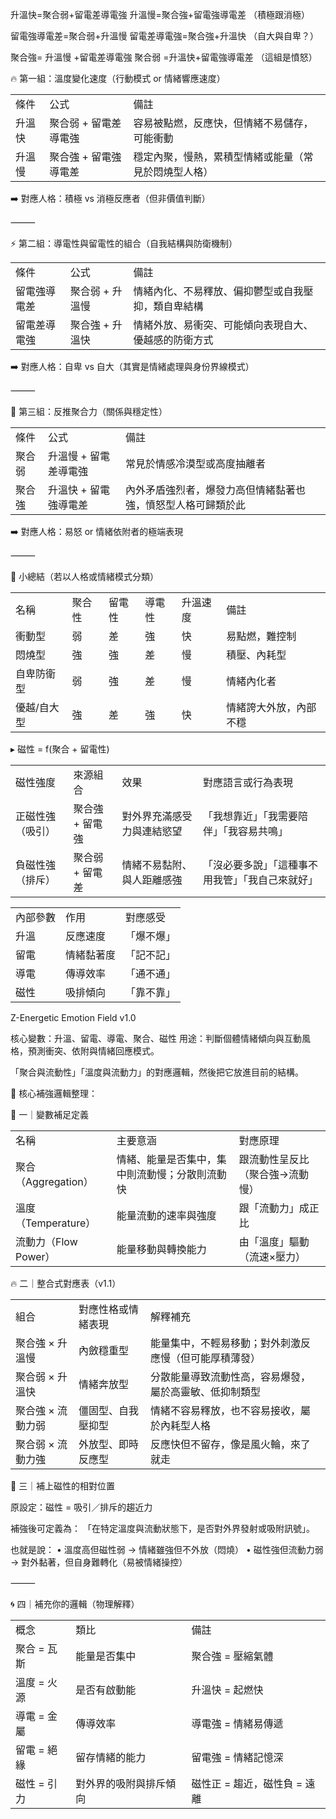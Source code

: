 

升溫快=聚合弱+留電差導電強
升溫慢=聚合強+留電強導電差
（積極跟消極）

留電強導電差=聚合弱+升溫慢
留電差導電強=聚合強+升溫快
（自大與自卑？）

聚合強= 升溫慢 +留電差導電強
聚合弱 =升溫快+留電強導電差
（這組是憤怒）

🔥 第一組：溫度變化速度（行動模式 or 情緒響應速度）

|   |   |   |
|---|---|---|
|條件|公式|備註|
|升溫快|聚合弱 + 留電差導電強|容易被點燃，反應快，但情緒不易儲存，可能衝動|
|升溫慢|聚合強 + 留電強導電差|穩定內聚，慢熱，累積型情緒或能量（常見於悶燒型人格）|

➡️ 對應人格：積極 vs 消極反應者（但非價值判斷）

⸻

⚡ 第二組：導電性與留電性的組合（自我結構與防衛機制）

|   |   |   |
|---|---|---|
|條件|公式|備註|
|留電強導電差|聚合弱 + 升溫慢|情緒內化、不易釋放、偏抑鬱型或自我壓抑，類自卑結構|
|留電差導電強|聚合強 + 升溫快|情緒外放、易衝突、可能傾向表現自大、優越感的防衛方式|

➡️ 對應人格：自卑 vs 自大（其實是情緒處理與身份界線模式）

⸻

🌌 第三組：反推聚合力（關係與穩定性）

|   |   |   |
|---|---|---|
|條件|公式|備註|
|聚合弱|升溫慢 + 留電差導電強|常見於情感冷漠型或高度抽離者|
|聚合強|升溫快 + 留電強導電差|內外矛盾強烈者，爆發力高但情緒黏著也強，憤怒型人格可歸類於此|

➡️ 對應人格：易怒 or 情緒依附者的極端表現

⸻

🔁 小總結（若以人格或情緒模式分類）

|        |     |     |     |      |             |
| ------ | --- | --- | --- | ---- | ----------- |
| 名稱     | 聚合性 | 留電性 | 導電性 | 升溫速度 | 備註          |
| 衝動型    | 弱   | 差   | 強   | 快    | 易點燃，難控制     |
| 悶燒型    | 強   | 強   | 差   | 慢    | 積壓、內耗型      |
| 自卑防衛型  | 弱   | 強   | 差   | 慢    | 情緒內化者       |
| 優越/自大型 | 強   | 差   | 強   | 快    | 情緒誇大外放，內部不穩 |


▸ 磁性 = f(聚合 + 留電性)

|   |   |   |   |
|---|---|---|---|
|磁性強度|來源組合|效果|對應語言或行為表現|
|正磁性強（吸引）|聚合強 + 留電強|對外界充滿感受力與連結慾望|「我想靠近」「我需要陪伴」「我容易共鳴」|
|負磁性強（排斥）|聚合弱 + 留電差|情緒不易黏附、與人距離感強|「沒必要多說」「這種事不用我管」「我自己來就好」|

|   |   |   |
|---|---|---|
|內部參數|作用|對應感受|
|升溫|反應速度|「爆不爆」|
|留電|情緒黏著度|「記不記」|
|導電|傳導效率|「通不通」|
|磁性|吸排傾向|「靠不靠」|
Z-Energetic Emotion Field v1.0

核心變數：升溫、留電、導電、聚合、磁性
用途：判斷個體情緒傾向與互動風格，預測衝突、依附與情緒回應模式。

「聚合與流動性」「溫度與流動力」的對應邏輯，然後把它放進目前的結構。

 

🌌 核心補強邏輯整理： 

🧩 一｜變數補足定義

|   |   |   |
|---|---|---|
|名稱|主要意涵|對應原理|
|聚合（Aggregation）|情緒、能量是否集中，集中則流動慢；分散則流動快|跟流動性呈反比（聚合強→流動慢）|
|溫度（Temperature）|能量流動的速率與強度|跟「流動力」成正比|
|流動力（Flow Power）|能量移動與轉換能力|由「溫度」驅動（流速×壓力）|
🔥 二｜整合式對應表（v1.1）

|   |   |   |
|---|---|---|
|組合|對應性格或情緒表現|解釋補充|
|聚合強 × 升溫慢|內斂穩重型|能量集中，不輕易移動；對外刺激反應慢（但可能厚積薄發）|
|聚合弱 × 升溫快|情緒奔放型|分散能量導致流動性高，容易爆發，屬於高靈敏、低抑制類型|
|聚合強 × 流動力弱|僵固型、自我壓抑型|情緒不容易釋放，也不容易接收，屬於內耗型人格|
|聚合弱 × 流動力強|外放型、即時反應型|反應快但不留存，像是風火輪，來了就走|
🧠 三｜補上磁性的相對位置

原設定：磁性 = 吸引／排斥的趨近力

補強後可定義為：
「在特定溫度與流動狀態下，是否對外界發射或吸附訊號」。

也就是說：
	•	溫度高但磁性弱 → 情緒雖強但不外放（悶燒）
	•	磁性強但流動力弱 → 對外黏著，但自身難轉化（易被情緒操控）

⸻

🌀 四｜補充你的邏輯（物理解釋）

|   |   |   |
|---|---|---|
|概念|類比|備註|
|聚合 = 瓦斯|能量是否集中|聚合強 = 壓縮氣體|
|溫度 = 火源|是否有啟動能|升溫快 = 起燃快|
|導電 = 金屬|傳導效率|導電強 = 情緒易傳遞|
|留電 = 絕緣|留存情緒的能力|留電強 = 情緒記憶深|
|磁性 = 引力|對外界的吸附與排斥傾向|磁性正 = 趨近，磁性負 = 遠離|
